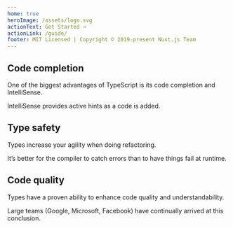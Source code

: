 ```yaml
---
home: true
heroImage: /assets/logo.svg
actionText: Get Started →
actionLink: /guide/
footer: MIT Licensed | Copyright © 2019-present Nuxt.js Team
---
```


<div class="features">
  <div class="feature">
    <h2>Code completion</h2>
    <p>One of the biggest advantages of TypeScript is its code completion and IntelliSense.</p>
    <p> IntelliSense provides active hints as a code is added.</p>
  </div>
  <div class="feature">
    <h2>Type safety</h2>
    <p>Types increase your agility when doing refactoring.</p>
    <p> It’s better for the compiler to catch errors than to have things fail at runtime.</p>
  </div>
  <div class="feature">
    <h2>Code quality</h2>
    <p>Types have a proven ability to enhance code quality and understandability.</p> 
    <p>Large teams (Google, Microsoft, Facebook) have continually arrived at this conclusion.</p>
  </div>
</div>
